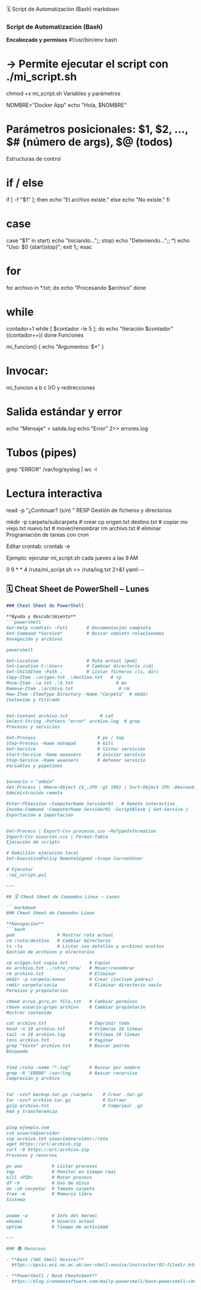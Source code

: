 🗓️ Script de Automatización (Bash) 
markdown

### Script de Automatización (Bash)

**Encabezado y permisos**
#!/usr/bin/env bash
# → Permite ejecutar el script con ./mi_script.sh
chmod +x mi_script.sh
Variables y parámetros


NOMBRE="Docker App"
echo "Hola, $NOMBRE"
# Parámetros posicionales: $1, $2, ..., $# (número de args), $@ (todos)
Estructuras de control

# if / else
if [ -f "$1" ]; then
  echo "El archivo existe."
else
  echo "No existe."
fi

# case
case "$1" in
  start)   echo "Iniciando...";;
  stop)    echo "Deteniendo...";;
  *)       echo "Uso: $0 {start|stop}"; exit 1;;
esac

# for
for archivo in *.txt; do
  echo "Procesando $archivo"
done

# while
contador=1
while [ $contador -le 5 ]; do
  echo "Iteración $contador"
  ((contador++))
done
Funciones

mi_funcion() {
  echo "Argumentos: $*"
}
# Invocar:
mi_funcion a b c
I/O y redirecciones

# Salida estándar y error
echo "Mensaje" > salida.log
echo "Error" 2>> errores.log

# Tubos (pipes)
grep "ERROR" /var/log/syslog | wc -l

# Lectura interactiva
read -p "¿Continuar? (s/n) " RESP
Gestión de ficheros y directorios


mkdir -p carpeta/subcarpeta    # crear
cp origen.txt destino.txt      # copiar
mv viejo.txt nuevo.txt         # mover/renombrar
rm archivo.txt                 # eliminar
Programación de tareas con cron

Editar crontab: crontab -e

Ejemplo: ejecutar mi_script.sh cada jueves a las 9 AM


0 9 * * 4 /ruta/mi_script.sh >> /ruta/log.txt 2>&1
yaml---

## 🗓️ Cheat Sheet de PowerShell – Lunes

```markdown
### Cheat Sheet de PowerShell

**Ayuda y descubrimiento**
```powershell
Get-Help <cmdlet> -Full       # Documentación completa
Get-Command *Service*         # Buscar cmdlets relacionados
Navegación y archivos

powershell

Get-Location                  # Ruta actual (pwd)
Set-Location C:\Users         # Cambiar directorio (cd)
Get-ChildItem -Path .         # Listar ficheros (ls, dir)
Copy-Item .\origen.txt .\destino.txt   # cp
Move-Item .\a.txt .\b.txt                # mv
Remove-Item .\archivo.txt                 # rm
New-Item -ItemType Directory -Name "Carpeta"  # mkdir
Contenido y filtrado


Get-Content archivo.txt            # cat
Select-String -Pattern "error" archivo.log  # grep
Procesos y servicios

Get-Process                       # ps / top
Stop-Process -Name notepad        # kill
Get-Service                       # listar servicios
Start-Service -Name wuauserv      # iniciar servicio
Stop-Service -Name wuauserv       # detener servicio
Variables y pipelines


$usuario = "admin"
Get-Process | Where-Object {$_.CPU -gt 100} | Sort-Object CPU -Descending
Administración remota

Enter-PSSession -ComputerName Servidor01   # Remoto interactivo
Invoke-Command -ComputerName Servidor01 -ScriptBlock { Get-Service }
Exportación e importación


Get-Process | Export-Csv procesos.csv -NoTypeInformation
Import-Csv usuarios.csv | Format-Table
Ejecución de scripts

# Habilitar ejecución local
Set-ExecutionPolicy RemoteSigned -Scope CurrentUser

# Ejecutar
.\mi_script.ps1

---

## 🗓️ Cheat Sheet de Comandos Linux – Lunes

```markdown
### Cheat Sheet de Comandos Linux

**Navegación**
```bash
pwd                # Mostrar ruta actual
cd /ruta/destino   # Cambiar directorio
ls -la             # Listar con detalles y archivos ocultos
Gestión de archivos y directorios

cp origen.txt copia.txt        # Copiar
mv archivo.txt ../otra_ruta/   # Mover/renombrar
rm archivo.txt                 # Eliminar
mkdir -p carpeta/nueva         # Crear (incluye padres)
rmdir carpeta/vacía            # Eliminar directorio vacío
Permisos y propietarios

chmod u=rwx,g=rx,o= file.txt   # Cambiar permisos
chown usuario:grupo archivo    # Cambiar propietario
Mostrar contenido

cat archivo.txt                # Imprimir todo
head -n 10 archivo.txt         # Primeras 10 líneas
tail -n 20 archivo.log         # Últimas 20 líneas
less archivo.txt               # Paginar
grep "texto" archivo.txt       # Buscar patrón
Búsqueda


find /ruta -name "*.log"       # Buscar por nombre
grep -R "ERROR" /var/log       # Buscar recursivo
Compresión y archivo


tar -czvf backup.tar.gz /carpeta    # Crear .tar.gz
tar -xzvf archivo.tar.gz            # Extraer
gzip archivo.txt                    # Comprimir .gz
Red y transferencia


ping ejemplo.com
ssh usuario@servidor
scp archivo.txt usuario@servidor:/ruta
wget https://url/archivo.zip
curl -O https://url/archivo.zip
Procesos y recursos

ps aux           # Listar procesos
top              # Monitor en tiempo real
kill <PID>       # Matar proceso
df -h            # Uso de disco
du -sh carpeta/  # Tamaño carpeta
free -m          # Memoria libre
Sistema


uname -a         # Info del kernel
whoami           # Usuario actual
uptime           # Tiempo de actividad

---

### 📚 Recursos

- **Bash (SWC Shell Novice)**  
  https://opsis.eci.ox.ac.uk/swc-shell-novice/instructor/02-filedir.html#top

- **PowerShell / Bash Cheatsheet**  
  https://blog.ironmansoftware.com/daily-powershell/bash-powershell-cheatsheet

